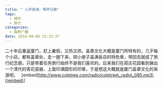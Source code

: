 ```yaml
---
title: " 人声鼎沸，琴声已散"
tags:
  - 城市
  - 旅行
categories:
  - 森林广播
date: 2014-09-04 22:33:37
---
```


二十年后重返厦门，赶上暑假，又热又挤。盖章文化大概是厦门所特有的，几乎每个小店，都有盖章处，走一圈下来，把小册子盖满各店的特色章，带回去就成了旅行纪念册。只是带着任务旅行始终不是我们喜欢的。后来我们在菽庄花园看到展出一个清代的青花瓷器，上面印满圆形的印章，于是想这大概就是厦门盖章文化的来源吧。   \[embed\]http://www.coletree.com/radio/coletree\_radio\_085.mp3\[/embed\]
